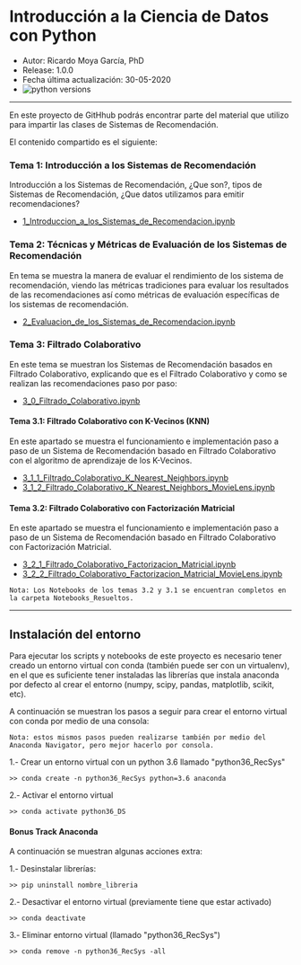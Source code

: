 # Introducción a la Ciencia de Datos con Python

* Autor: Ricardo Moya García, PhD
* Release: 1.0.0
* Fecha última actualización: 30-05-2020
* ![python versions](https://img.shields.io/badge/python-3.6%2C%203.7-blue.svg)


<hr>

En este proyecto de GitHhub podrás encontrar parte del material que utilizo para impartir las clases de Sistemas de Recomendación.



El contenido compartido es el siguiente:


### Tema 1: Introducción a los Sistemas de Recomendación

Introducción a los Sistemas de Recomendación, ¿Que son?, tipos de Sistemas de Recomendación, ¿Que datos utilizamos para emitir recomendaciones?

- [1_Introduccion_a_los_Sistemas_de_Recomendacion.ipynb](https://github.com/RicardoMoya/Recommender_Systems_-Python-/1_Introduccion_a_los_Sistemas_de_Recomendacion.ipynb)


### Tema 2: Técnicas y Métricas de Evaluación de los Sistemas de Recomendación

En tema se muestra la manera de evaluar el rendimiento de los sistema de recomendación, viendo las métricas tradiciones para evaluar los resultados de las recomendaciones así como métricas de evaluación específicas de los sistemas de recomendación. 

- [2_Evaluacion_de_los_Sistemas_de_Recomendacion.ipynb](https://github.com/RicardoMoya/Recommender_Systems_-Python-/2_Evaluacion_de_los_Sistemas_de_Recomendacion.ipynb)


### Tema 3: Filtrado Colaborativo

En este tema se muestran los Sistemas de Recomendación basados en Filtrado Colaborativo, explicando que es el Filtrado Colaborativo y como se realizan las recomendaciones paso por paso:

- [3_0_Filtrado_Colaborativo.ipynb](https://github.com/RicardoMoya/Recommender_Systems_-Python-/3_0_Filtrado_Colaborativo.ipynb)

#### Tema 3.1: Filtrado Colaborativo con K-Vecinos (KNN)

En este apartado se muestra el funcionamiento e implementación paso a paso de un Sistema de Recomendación basado en Filtrado Colaborativo con el algoritmo de aprendizaje de los K-Vecinos.

- [3_1_1_Filtrado_Colaborativo_K_Nearest_Neighbors.ipynb](https://github.com/RicardoMoya/Recommender_Systems_-Python-/3_1_1_Filtrado_Colaborativo_K_Nearest_Neighbors.ipynb)
- [3_1_2_Filtrado_Colaborativo_K_Nearest_Neighbors_MovieLens.ipynb](https://github.com/RicardoMoya/Recommender_Systems_-Python-/3_1_2_Filtrado_Colaborativo_K_Nearest_Neighbors_MovieLens.ipynb)

#### Tema 3.2: Filtrado Colaborativo con Factorización Matricial

En este apartado se muestra el funcionamiento e implementación paso a paso de un Sistema de Recomendación basado en Filtrado Colaborativo con Factorización Matricial.

- [3_2_1_Filtrado_Colaborativo_Factorizacion_Matricial.ipynb](https://github.com/RicardoMoya/Recommender_Systems_-Python-/3_2_1_Filtrado_Colaborativo_Factorizacion_Matricial.ipynb)
- [3_2_2_Filtrado_Colaborativo_Factorizacion_Matricial_MovieLens.ipynb](https://github.com/RicardoMoya/Recommender_Systems_-Python-/3_2_2_Filtrado_Colaborativo_Factorizacion_Matricial_MovieLens.ipynb)


`Nota: Los Notebooks de los temas 3.2 y 3.1 se encuentran completos en la carpeta Notebooks_Resueltos.`

<hr>

## Instalación del entorno

Para ejecutar los scripts y notebooks de este proyecto es necesario tener creado un entorno virtual con conda (también puede ser con un virtualenv), en el que es suficiente tener instaladas las librerías que instala anaconda por defecto al crear el entorno (numpy, scipy, pandas, matplotlib, scikit, etc).

A continuación se muestran los pasos a seguir para crear el entorno virtual con conda por medio de una consola:

`Nota: estos mismos pasos pueden realizarse también por medio del Anaconda Navigator, pero mejor hacerlo por consola.`

1.- Crear un entorno virtual con un python 3.6 llamado "python36_RecSys"

```
>> conda create -n python36_RecSys python=3.6 anaconda
```

2.- Activar el entorno virtual

```
>> conda activate python36_DS
```

#### Bonus Track Anaconda

A continuación se muestran algunas acciones extra:

1.- Desinstalar librerías:

```
>> pip uninstall nombre_libreria
```

2.- Desactivar el entorno virtual (previamente tiene que estar activado)

```
>> conda deactivate
```

3.- Eliminar entorno virtual (llamado "python36_RecSys")

```
>> conda remove -n python36_RecSys -all
```